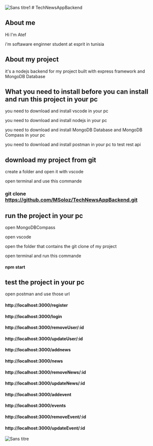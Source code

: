 ![Sans titre1](https://user-images.githubusercontent.com/90135935/142790964-bc542a4d-6125-4009-8a93-119c9b4eb3d8.png)
﻿# TechNewsAppBackend

## About me  

Hi I'm Atef  

i'm softaware enginner student at esprit in tunisia 

## About my project 

it's a nodejs backend for my project built with express framework and MongoDB Database 

## What you need to install before you can install and run this project in your pc

you need to download and install vscode in your pc

you need to download and install nodejs in your pc 

you need to download and install MongoDB Database and MongoDB Compass in your pc 

you need to download and install postman in your pc to test rest api 

## download my project from git

create a folder and open it with vscode 

open terminal and use this commande 

### git clone https://github.com/MSoloz/TechNewsAppBackend.git

## run the project in your pc

open MongoDBCompass

open vscode 

open the folder that contains the git clone of my project 

open terminal and run this commande 

#### npm start

## test the project in your pc 

open postman and use those url 

#### http://localhost:3000/register
#### http://localhost:3000/login
#### http://localhost:3000/removeUser/:id
#### http://localhost:3000/updateUser/:id

#### http://localhost:3000/addnews
#### http://localhost:3000/news
#### http://localhost:3000/removeNews/:id
#### http://localhost:3000/updateNews/:id


#### http://localhost:3000/addevent
#### http://localhost:3000/events
#### http://localhost:3000/removeEvent/:id
#### http://localhost:3000/updateEvent/:id


![Sans titre](https://user-images.githubusercontent.com/90135935/142781987-b0cef70d-0fd2-43c3-96d5-bf62fee54c20.png)




